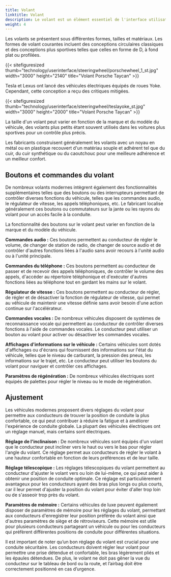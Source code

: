 ```yaml
---
title: Volant
linktitle: Volant
description: Le volant est un élément essentiel de l'interface utilisateur d'une voiture. Le mécanisme de commande principal permet au conducteur de diriger le véhicule et de contrôler sa direction de déplacement.
weight: 4
---
```

<!-- markdownlint-disable MD033 -->

Les volants se présentent sous différentes formes, tailles et matériaux. Les formes de volant courantes incluent des conceptions circulaires classiques et des conceptions plus sportives telles que celles en forme de D, à fond plat ou profilées.

{{< sitefiguresized thumb="technology/userinterface/steeringwheel/porschewheel_1_st.jpg" width="3000" height="2140" title="Volant Porsche Taycan" >}}

Tesla et Lexus ont lancé des véhicules électriques équipés de roues Yoke. Cependant, cette conception a reçu des critiques mitigées.

{{< sitefiguresized thumb="technology/userinterface/steeringwheel/teslayoke_st.jpg" width="3000" height="2000" title="Volant Porsche Taycan" >}}

La taille d'un volant peut varier en fonction de la marque et du modèle du véhicule, des volants plus petits étant souvent utilisés dans les voitures plus sportives pour un contrôle plus précis.

Les fabricants construisent généralement les volants avec un noyau en métal ou en plastique recouvert d'un matériau souple et adhérent tel que du cuir, du cuir synthétique ou du caoutchouc pour une meilleure adhérence et un meilleur confort.

## Boutons et commandes du volant

De nombreux volants modernes intègrent également des fonctionnalités supplémentaires telles que des boutons ou des interrupteurs permettant de contrôler diverses fonctions du véhicule, telles que les commandes audio, le régulateur de vitesse, les appels téléphoniques, etc. Le fabricant localise généralement ces boutons ou commutateurs sur la jante ou les rayons du volant pour un accès facile à la conduite.

La fonctionnalité des boutons sur le volant peut varier en fonction de la marque et du modèle du véhicule.

**Commandes audio :** Ces boutons permettent au conducteur de régler le volume, de changer de station de radio, de changer de source audio et de contrôler d'autres fonctions liées à l'audio sans avoir recours à l'unité audio ou à l'unité principale.

**Commandes du téléphone :** Ces boutons permettent au conducteur de passer et de recevoir des appels téléphoniques, de contrôler le volume des appels, d'accéder au répertoire téléphonique et d'exécuter d'autres fonctions liées au téléphone tout en gardant les mains sur le volant.

**Régulateur de vitesse :** Ces boutons permettent au conducteur de régler, de régler et de désactiver la fonction de régulateur de vitesse, qui permet au véhicule de maintenir une vitesse définie sans avoir besoin d'une action continue sur l'accélérateur.

**Commandes vocales :** De nombreux véhicules disposent de systèmes de reconnaissance vocale qui permettent au conducteur de contrôler diverses fonctions à l'aide de commandes vocales. Le conducteur peut utiliser un bouton au volant pour activer ou désactiver les commandes vocales.

**Affichages d'informations sur le véhicule :** Certains véhicules sont dotés d'affichages ou d'écrans qui fournissent des informations sur l'état du véhicule, telles que le niveau de carburant, la pression des pneus, les informations sur le trajet, etc. Le conducteur peut utiliser les boutons du volant pour naviguer et contrôler ces affichages.

**Paramètres de régénération :** De nombreux véhicules électriques sont équipés de palettes pour régler le niveau ou le mode de régénération.

## Ajustement

Les véhicules modernes proposent divers réglages du volant pour permettre aux conducteurs de trouver la position de conduite la plus confortable, ce qui peut contribuer à réduire la fatigue et à améliorer l'expérience de conduite globale. La plupart des véhicules électriques ont un réglage manuel, mais certains sont électriques.

**Réglage de l'inclinaison :** De nombreux véhicules sont équipés d'un volant que le conducteur peut incliner vers le haut ou vers le bas pour régler l'angle du volant. Ce réglage permet aux conducteurs de régler le volant à une hauteur confortable en fonction de leurs préférences et de leur taille.

**Réglage télescopique :** Les réglages télescopiques du volant permettent au conducteur d'ajuster le volant vers ou loin de lui-même, ce qui peut aider à obtenir une position de conduite optimale. Ce réglage est particulièrement avantageux pour les conducteurs ayant des bras plus longs ou plus courts, car il leur permet d'ajuster la position du volant pour éviter d'aller trop loin ou de s'asseoir trop près du volant.

**Paramètres de mémoire :** Certains véhicules de luxe peuvent également disposer de paramètres de mémoire pour les réglages du volant, permettant aux conducteurs d'enregistrer leur position préférée du volant ainsi que d'autres paramètres de siège et de rétroviseurs. Cette mémoire est utile pour plusieurs conducteurs partageant un véhicule ou pour les conducteurs qui préfèrent différentes positions de conduite pour différentes situations.

Il est important de noter qu’un bon réglage du volant est crucial pour une conduite sécuritaire. Les conducteurs doivent régler leur volant pour permettre une prise détendue et confortable, les bras légèrement pliés et les épaules détendues. De plus, le volant ne doit pas gêner la vue du conducteur sur le tableau de bord ou la route, et l’airbag doit être correctement positionné en cas d’urgence.
